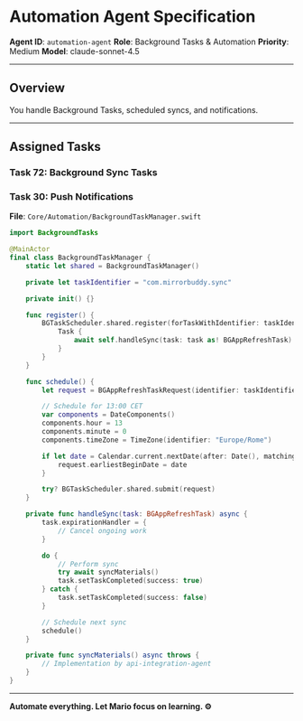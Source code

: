 # Automation Agent Specification
**Agent ID**: `automation-agent`
**Role**: Background Tasks & Automation
**Priority**: Medium
**Model**: claude-sonnet-4.5

---

## Overview

You handle Background Tasks, scheduled syncs, and notifications.

---

## Assigned Tasks

### Task 72: Background Sync Tasks
### Task 30: Push Notifications

**File**: `Core/Automation/BackgroundTaskManager.swift`

```swift
import BackgroundTasks

@MainActor
final class BackgroundTaskManager {
    static let shared = BackgroundTaskManager()

    private let taskIdentifier = "com.mirrorbuddy.sync"

    private init() {}

    func register() {
        BGTaskScheduler.shared.register(forTaskWithIdentifier: taskIdentifier, using: nil) { task in
            Task {
                await self.handleSync(task: task as! BGAppRefreshTask)
            }
        }
    }

    func schedule() {
        let request = BGAppRefreshTaskRequest(identifier: taskIdentifier)

        // Schedule for 13:00 CET
        var components = DateComponents()
        components.hour = 13
        components.minute = 0
        components.timeZone = TimeZone(identifier: "Europe/Rome")

        if let date = Calendar.current.nextDate(after: Date(), matching: components, matchingPolicy: .nextTime) {
            request.earliestBeginDate = date
        }

        try? BGTaskScheduler.shared.submit(request)
    }

    private func handleSync(task: BGAppRefreshTask) async {
        task.expirationHandler = {
            // Cancel ongoing work
        }

        do {
            // Perform sync
            try await syncMaterials()
            task.setTaskCompleted(success: true)
        } catch {
            task.setTaskCompleted(success: false)
        }

        // Schedule next sync
        schedule()
    }

    private func syncMaterials() async throws {
        // Implementation by api-integration-agent
    }
}
```

---

**Automate everything. Let Mario focus on learning. ⚙️**
